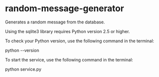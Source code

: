 # random-message-generator
Generates a random message from the database.

Using the sqlite3 library requires Python version 2.5 or higher.

To check your Python version, use the following command in the terminal:

python --version

To start the service, use the following command in the terminal:

python service.py